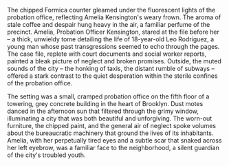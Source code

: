 The chipped Formica counter gleamed under the fluorescent lights of the probation office, reflecting Amelia Kensington's weary frown.  The aroma of stale coffee and despair hung heavy in the air, a familiar perfume of the precinct.  Amelia, Probation Officer Kensington, stared at the file before her –  a thick, unwieldy tome detailing the life of 18-year-old Leo Rodriguez, a young man whose past transgressions seemed to echo through the pages.  The case file, replete with court documents and social worker reports, painted a bleak picture of neglect and broken promises.  Outside, the muted sounds of the city – the honking of taxis, the distant rumble of subways – offered a stark contrast to the quiet desperation within the sterile confines of the probation office.  

The setting was a small, cramped probation office on the fifth floor of a towering, grey concrete building in the heart of Brooklyn.  Dust motes danced in the afternoon sun that filtered through the grimy window, illuminating a city that was both beautiful and unforgiving.  The worn-out furniture, the chipped paint, and the general air of neglect spoke volumes about the bureaucratic machinery that ground the lives of its inhabitants.  Amelia, with her perpetually tired eyes and a subtle scar that snaked across her left eyebrow, was a familiar face to the neighborhood, a silent guardian of the city's troubled youth.
